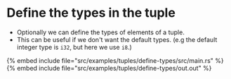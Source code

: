 # Define the types in the tuple

* Optionally we can define the types of elements of a tuple.
* This can be useful if we don't want the default types. (e.g the default integer type is `i32`, but here we use `i8`.)

{% embed include file="src/examples/tuples/define-types/src/main.rs" %}
{% embed include file="src/examples/tuples/define-types/out.out" %}


